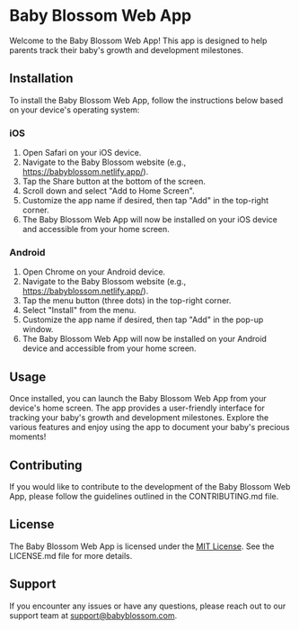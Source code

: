 # Baby Blossom Web App

Welcome to the Baby Blossom Web App! This app is designed to help parents track their baby's growth and development milestones.

## Installation

To install the Baby Blossom Web App, follow the instructions below based on your device's operating system:

### iOS

1. Open Safari on your iOS device.
2. Navigate to the Baby Blossom website (e.g., https://babyblossom.netlify.app/).
3. Tap the Share button at the bottom of the screen.
4. Scroll down and select "Add to Home Screen".
5. Customize the app name if desired, then tap "Add" in the top-right corner.
6. The Baby Blossom Web App will now be installed on your iOS device and accessible from your home screen.

### Android

1. Open Chrome on your Android device.
2. Navigate to the Baby Blossom website (e.g., https://babyblossom.netlify.app/).
3. Tap the menu button (three dots) in the top-right corner.
4. Select "Install" from the menu.
5. Customize the app name if desired, then tap "Add" in the pop-up window.
6. The Baby Blossom Web App will now be installed on your Android device and accessible from your home screen.

## Usage

Once installed, you can launch the Baby Blossom Web App from your device's home screen. The app provides a user-friendly interface for tracking your baby's growth and development milestones. Explore the various features and enjoy using the app to document your baby's precious moments!

## Contributing

If you would like to contribute to the development of the Baby Blossom Web App, please follow the guidelines outlined in the CONTRIBUTING.md file.

## License

The Baby Blossom Web App is licensed under the [MIT License](https://opensource.org/licenses/MIT). See the LICENSE.md file for more details.

## Support

If you encounter any issues or have any questions, please reach out to our support team at support@babyblossom.com.
